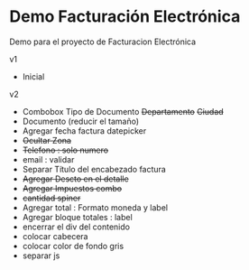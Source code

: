 # Demo Facturación Electrónica
Demo para el proyecto de Facturacion Electrónica

v1
 * Inicial

v2
* Combobox
    Tipo de Documento
    ~~Departamento~~
    ~~Ciudad~~
* Documento (reducir el tamaño)
* Agregar fecha factura   datepicker
* ~~Ocultar Zona~~
* ~~Telefono : solo numero~~
* email : validar
* Separar Título del encabezado factura
* ~~Agregar Descto en el detalle~~
* ~~Agregar Impuestos combo~~
* ~~cantidad spiner~~
* Agregar total : Formato moneda y label
* Agregar bloque totales : label
* encerrar el div del contenido
* colocar cabecera
* colocar color de fondo gris
* separar js
